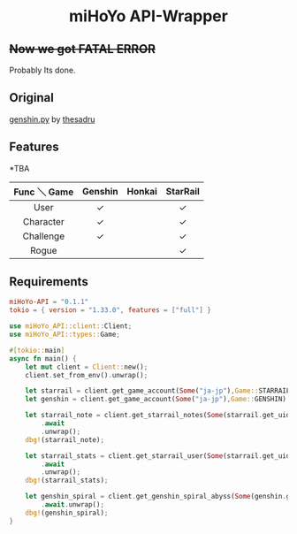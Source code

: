 <h1 align="center">miHoYo API-Wrapper</h1>


## ~~Now we got FATAL ERROR~~
Probably Its done. 

## Original

[genshin.py](https://github.com/thesadru/genshin.py) by [thesadru](https://github.com/thesadru)

 
## Features
*TBA

| Func ＼ Game | Genshin | Honkai | StarRail |
|:-----------:|:-------:|:------:|:--------:| 
|    User     |    ✓    |        |    ✓     |
|  Character  |    ✓    |        |    ✓     |
|  Challenge  |    ✓    |        |    ✓     |
|    Rogue    |         |        |    ✓     |



## Requirements

```toml
miHoYo-API = "0.1.1"
tokio = { version = "1.33.0", features = ["full"] }
```

```rs
use miHoYo_API::client::Client;
use miHoYo_API::types::Game;

#[tokio::main]
async fn main() {
    let mut client = Client::new();
    client.set_from_env().unwrap();

    let starrail = client.get_game_account(Some("ja-jp"),Game::STARRAIL).await.unwrap();
    let genshin = client.get_game_account(Some("ja-jp"),Game::GENSHIN).await.unwrap();

    let starrail_note = client.get_starrail_notes(Some(starrail.get_uid()), Some("ja-jp"))
        .await
        .unwrap();
    dbg!(starrail_note);

    let starrail_stats = client.get_starrail_user(Some(starrail.get_uid()), Some("ja-jp"))
        .await
        .unwrap();
    dbg!(starrail_stats);

    let genshin_spiral = client.get_genshin_spiral_abyss(Some(genshin.get_uid()), None, Some("ja-jp"))
        .await.unwrap();
    dbg!(genshin_spiral);
}
```
